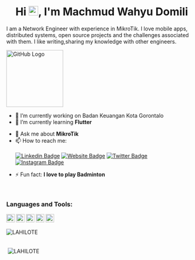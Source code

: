 <h1 align="center">Hi <img src="https://media.giphy.com/media/hvRJCLFzcasrR4ia7z/giphy.gif" width="25px">, I'm Machmud Wahyu Domili</h1>

I am a Network Engineer with experience in MikroTik.
I love mobile apps, distributed systems, open source projects and the challenges associated with them.
I like writing,sharing my knowledge with other engineers.

<img src="https://github.com/raghavk16/raghavk16/blob/master/octo.gif" alt="GitHub Logo" width="150" height="150" />

- 🔭 I’m currently working on Badan Keuangan Kota Gorontalo
- 🌱 I’m currently learning **Flutter**
<!--
- 👯 I’m looking to collaborate on ...
- 🤔 I’m looking for help with ...
-->
- 💬 Ask me about **MikroTik**
- 📫 How to reach me: <br /><br />
[![Linkedin Badge](https://img.shields.io/badge/-LinkedIn-0e76a8?style=flat-square&logo=Linkedin&logoColor=white)](https://linkedin.com/in/machmud-domili-18bb2916b)
[![Website Badge](https://img.shields.io/badge/Github-3b5998?style=flat-square&logo=git&logoColor=white)](https://LAHILOTE.github.io/)
[![Twitter Badge](https://img.shields.io/badge/-Twitter-00acee?style=flat-square&logo=Twitter&logoColor=white)](https://twitter.com/Mudher_)
[![Instagram Badge](https://img.shields.io/badge/-Instagram-e4405f?style=flat-square&logo=Instagram&logoColor=white)](https://instagram.com/mudher.domili/)
<!--
- 😄 Pronouns: ...
-->
- ⚡ Fun fact: **I love to play Badminton**

<br />

### Languages and Tools:

<p align="left"><img src="https://www.vectorlogo.zone/logos/dartlang/dartlang-icon.svg" alt="dart" width="22" height="22"/> <img src="https://www.vectorlogo.zone/logos/firebase/firebase-icon.svg" alt="firebase" width="22" height="22"/> <img src="https://www.vectorlogo.zone/logos/flutterio/flutterio-icon.svg" alt="flutter" width="22" height="22"/>  <img src="https://devicons.github.io/devicon/devicon.git/icons/mysql/mysql-original-wordmark.svg" alt="mysql" width="22" height="22"/> <img src="https://devicons.github.io/devicon/devicon.git/icons/postgresql/postgresql-original-wordmark.svg" alt="postgresql" width="22" height="22"/> 

<br />

<p><img align="left" src="https://github-readme-stats.vercel.app/api/top-langs/?username=LAHILOTE&layout=compact&hide=html" alt="LAHILOTE" /></p>
<br />
<br />

<p>&nbsp;<img align="center" src="https://github-readme-stats.vercel.app/api?username=LAHILOTE&show_icons=true" alt="LAHILOTE" /></p>